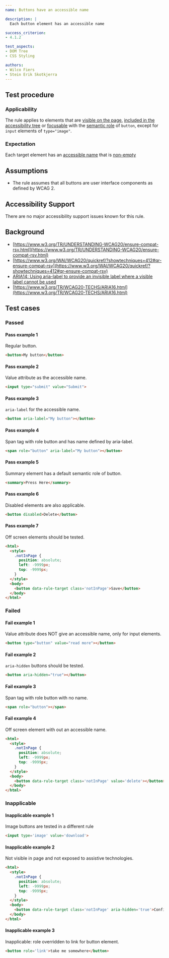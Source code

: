 ```yaml
---
name: Buttons have an accessible name

description: |
  Each button element has an accessible name

success_criterion:
- 4.1.2

test_aspects:
- DOM Tree
- CSS Styling

authors:
- Wilco Fiers
- Stein Erik Skotkjerra
---
```


## Test procedure

### Applicability

The rule applies to elements that are [visible on the page](#visible-on-the-page), [included in the accessibility tree](#included-in-the-accessibility-tree) or [focusable](#focusable) with the [semantic role](#semantic-role) of `button`, except for `input` elements of `type="image"`.

### Expectation

Each target element has an [accessible name](#accessible-name) that is [non-empty](#non-empty)

## Assumptions

- The rule assumes that all buttons are user interface components as defined by WCAG 2.

## Accessibility Support

There are no major accessibility support issues known for this rule.

## Background

- [https://www.w3.org/TR/UNDERSTANDING-WCAG20/ensure-compat-rsv.html](https://www.w3.org/TR/UNDERSTANDING-WCAG20/ensure-compat-rsv.html)
- [https://www.w3.org/WAI/WCAG20/quickref/?showtechniques=412#qr-ensure-compat-rsv](https://www.w3.org/WAI/WCAG20/quickref/?showtechniques=412#qr-ensure-compat-rsv)
- [ARIA14: Using aria-label to provide an invisible label where a visible label cannot be used](https://www.w3.org/TR/WCAG20-TECHS/ARIA14.html)
- [https://www.w3.org/TR/WCAG20-TECHS/ARIA16.html](https://www.w3.org/TR/WCAG20-TECHS/ARIA16.html)

## Test cases

### Passed

#### Pass example 1

Regular button.

```html
<button>My button</button>
```

#### Pass example 2

Value attribute as the accessible name.

```html
<input type="submit" value="Submit">
```

#### Pass example 3

`aria-label` for the accessible name.

```html
<button aria-label="My button"></button>
```

#### Pass example 4

Span tag with role button and has name defined by aria-label.

```html
<span role="button" aria-label="My button"></button>
```

#### Pass example 5

Summary element has a default semantic role of button.
```html
<summary>Press Here</summary>
```

#### Pass example 6

Disabled elements are also applicable.

```html
<button disabled>Delete</button>
```

#### Pass example 7

Off screen elements should be tested.

```html
<html>
  <style>
    .notInPage {
      position: absolute;
      left: -9999px;
      top: -9999px;
    }
  </style>
  <body>
    <button data-rule-target class='notInPage'>Save</button>
  </body>
</html>
```

### Failed

#### Fail example 1

Value attribute does NOT give an accessible name, only for input elements.

```html
<button type="button" value="read more"></button>
```

#### Fail example 2

`aria-hidden` buttons should be tested.

```html
<button aria-hidden="true"></button>
```

#### Fail example 3

Span tag with role button with no name.

```html
<span role="button"></span>
```

#### Fail example 4

Off screen element with out an accessible name.

```html
<html>
  <style>
    .notInPage {
      position: absolute;
      left: -9999px;
      top: -9999px;
    }
  </style>
  <body>
    <button data-rule-target class='notInPage' value='delete'></button>
  </body>
</html>
```

### Inapplicable

#### Inapplicable example 1

Image buttons are tested in a different rule

```html
<input type='image' value='download'>
```

#### Inapplicable example 2

Not visible in page and not exposed to assistive technologies.

```html
<html>
  <style>
    .notInPage {
      position: absolute;
      left: -9999px;
      top: -9999px;
    }
  </style>
  <body>
    <button data-rule-target class='notInPage' aria-hidden='true'>Confirm</button>
  </body>
</html>
```

#### Inapplicable example 3

Inapplicable: role overridden to link for button element.

```html
<button role='link'>take me somewhere</button>
```
